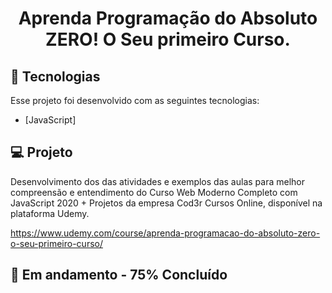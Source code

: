<h1 align="center">
    Aprenda Programação do Absoluto ZERO! O Seu primeiro Curso.   <br>
    
</h1>

## :rocket: Tecnologias

Esse projeto foi desenvolvido com as seguintes tecnologias:

- [JavaScript]

## :computer: Projeto

Desenvolvimento dos das atividades e exemplos das aulas para melhor compreensão e entendimento do Curso Web Moderno Completo com JavaScript 2020 + Projetos da empresa Cod3r Cursos Online, disponível na plataforma Udemy.

https://www.udemy.com/course/aprenda-programacao-do-absoluto-zero-o-seu-primeiro-curso/


## :rocket: Em andamento - 75% Concluído

